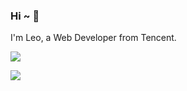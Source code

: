 ### Hi ~ 👋

I'm Leo, a Web Developer from Tencent.

[![](https://github-readme-stats.vercel.app/api?username=RetroAstro&show_icons=true&hide_title=true&hide_border=true)](https://github.com/anuraghazra/github-readme-stats)

[![](https://github-readme-stats.vercel.app/api/top-langs/?username=RetroAstro&layout=compact&hide=html&hide_title=true&hide_border=true)](https://github.com/anuraghazra/github-readme-stats)
